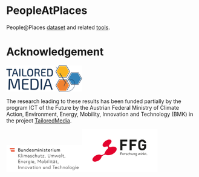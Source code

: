 # PeopleAtPlaces
People@Places [dataset](dataset/README.md) and related [tools](tools/README.md).

# Acknowledgement

<img src="img/Tailored_Media_Logo_Final.png" width="200">

The research leading to these results has been funded partially by the program ICT of the Future by the Austrian Federal Ministry of Climate Action, Environment, Energy, Mobility, Innovation and Technology (BMK) in the project [TailoredMedia](https://www.joanneum.at/en/digital/reference-projects/tailoredmedia). 

<img src="img/BMK_Logo_srgb.png" width="200"><img src="img/FFG_Logo_DE_RGB_1000px.png" width="200">
